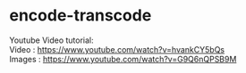 # encode-transcode

Youtube Video tutorial: <br>
Video : https://www.youtube.com/watch?v=hvankCY5bQs  <br>
Images : https://www.youtube.com/watch?v=G9Q6nQPSB9M
